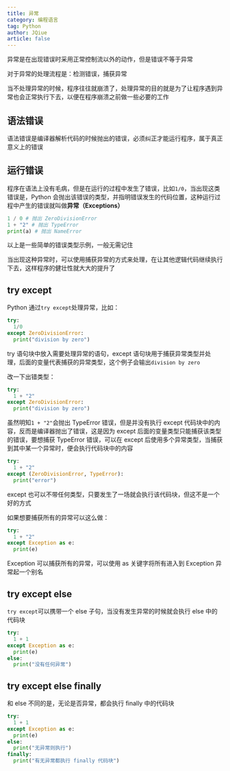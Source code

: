 ```yaml
---
title: 异常
category: 编程语言
tag: Python
author: JQiue
article: false
---
```


异常是在出现错误时采用正常控制流以外的动作，但是错误不等于异常

对于异常的处理流程是：检测错误，捕获异常

当不处理异常的时候，程序往往就崩溃了，处理异常的目的就是为了让程序遇到异常也会正常执行下去，以便在程序崩溃之前做一些必要的工作

## 语法错误

语法错误是编译器解析代码的时候抛出的错误，必须纠正才能运行程序，属于真正意义上的错误

## 运行错误

程序在语法上没有毛病，但是在运行的过程中发生了错误，比如`1/0`，当出现这类错误是，Python 会抛出该错误的类型，并指明错误发生的代码位置，这种运行过程中产生的错误就叫做**异常（Exceptions）**

```python
1 / 0 # 抛出 ZeroDivisionError
1 + "2" # 抛出 TypeError
print(a) # 抛出 NameError
```

以上是一些简单的错误类型示例，一般无需记住

当出现这种异常时，可以使用捕获异常的方式来处理，在让其他逻辑代码继续执行下去，这样程序的健壮性就大大的提升了

## try except

Python 通过`try except`处理异常，比如：

```python
try:
  1/0
except ZeroDivisionError:
  print("division by zero")
```

try 语句块中放入需要处理异常的语句，except 语句块用于捕获异常类型并处理，后面的变量代表捕获的异常类型，这个例子会输出`division by zero`

改一下出错类型：

```python
try:
  1 + "2"
except ZeroDivisionError:
  print("division by zero")
```

虽然明知`1 + "2"`会抛出 TypeError 错误，但是并没有执行 except 代码块中的内容，反而是编译器抛出了错误，这是因为 except 后面的变量类型只能捕获该类型的错误，要想捕获 TypeError 错误，可以在 except 后使用多个异常类型，当捕获到其中某一个异常时，便会执行代码块中的内容

```python
try:
  1 + "2"
except (ZeroDivisionError, TypeError):
  print("error")
```

except 也可以不带任何类型，只要发生了一场就会执行该代码块，但这不是一个好的方式

如果想要捕获所有的异常可以这么做：

```python
try:
  1 + "2"
except Exception as e:
  print(e)
```

Exception 可以捕获所有的异常，可以使用 as 关键字将所有进入到 Exception 异常起一个别名

## try except else

`try except`可以携带一个 else 子句，当没有发生异常的时候就会执行 else 中的代码块

```python
try:
  1 + 1
except Exception as e:
  print(e)
else:
  print("没有任何异常")
```

## try except else finally

和 else 不同的是，无论是否异常，都会执行 finally 中的代码块

```python
try:
  1 + 1
except Exception as e:
  print(e)
else:
  print("无异常则执行")
finally:
  print("有无异常都执行 finally 代码块")
```
